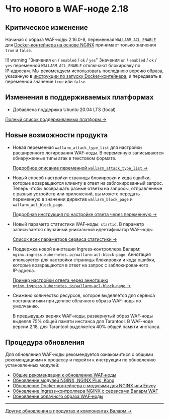 # Что нового в WAF‑ноде 2.18

## Критическое изменение

Начиная с образа WAF‑ноды 2.16.0-8, переменная `WALLARM_ACL_ENABLE` для [Docker-контейнера на основе NGINX](../admin-ru/installation-docker-ru.md#запуск-контейнера-с-переменными-окружения) принимает только значения `true` и `false`.

!!! warning "Значения `on` / `enabled` / `ok` / `yes`"
    Значения `on` / `enabled` / `ok` / `yes` переменной `WALLARM_ACL_ENABLE` отключают блокировку по IP‑адресам. Мы рекомендуем использовать последнюю версию образа, указанную в [инструкции по запуску Docker-контейнера](../admin-ru/installation-docker-ru.md), и передавать в переменной значение `true` или `false`.

## Изменения в поддерживаемых платформах

* Добавлена поддержка Ubuntu 20.04 LTS (focal)

[Полный список поддерживаемых платформ →](../admin-ru/supported-platforms.md)

## Новые возможности продукта

* Новая переменная `wallarm_attack_type_list` для настройки расширенного логирования WAF‑ноды. В переменную записываются обнаруженные типы атак в текстовом формате.
    
    [Подробное описание переменной `wallarm_attack_type_list` →](../admin-ru/configure-logging.md#переменные-wafноды)
* Новый способ настройки страницы блокировки и кода ошибки, которые возвращаются клиенту в ответ на заблокированный запрос. Теперь чтобы возвращать разные ответы на запросы, отправленные с разных устройств или приложений, вы можете передать переменную в значении директив `wallarm_block_page` и `wallarm_acl_block_page`.
    
    [Подробная инструкция по настройке ответа через переменную →](../admin-ru/configuration-guides/configure-block-page-and-code.md#переменная-и-код-ошибки)
* Новый параметр статистики WAF‑ноды: `startid`. В параметр записывается случайный уникальный идентификатор WAF‑ноды.
    
    [Список всех параметров сервиса статистики →](../admin-ru/configure-statistics-service.md#работа-с-сервисом-статистики)
* Поддержка новой аннотации Ingress‑контроллера Валарм: `nginx.ingress.kubernetes.io/wallarm-acl-block-page`. Аннотация ипользуется для настройки страницы блокировки и кода ошибки, которые возвращаются в ответ на запрос с заблокированного IP‑адреса.
    
    [Пример настройки ответа через аннотацию `nginx.ingress.kubernetes.io/wallarm-acl-block-page` →](../admin-ru/configure-kubernetes-ru.md#настройка-страницы-блокировки-и-кода-ошибки)
* Снижено количество ресурсов, которое выделяется для сервиса постаналитики при деплое облачного образа WAF‑ноды по умолчанию.
    
    В предыдущих вериях WAF‑ноды, развернутый образ WAF‑ноды выделял 75% общей памяти инстанса для Tarantool. В WAF‑ноде версии 2.18, для Tarantool выделяется 40% общей памяти инстанса.

## Процедура обновления

Для обновления WAF‑ноды рекомендуется ознакомиться с общими рекомендациями к процессу и перейти к инструкции по обновлению установленных модулей:

* [Общие рекомендации к обновлению WAF‑ноды](general-recommendations.md)
* [Обновление модулей NGINX, NGINX Plus, Kong](nginx-modules.md)
* [Обновление Docker‑контейнера с модулями для NGINX или Envoy](docker-container.md)
* [Обновление Ingress‑контроллера NGINX с сервисами Валарм WAF](ingress-controller.md)
* [Обновление облачного образа WAF‑ноды](cloud-image.md)

----------

[Другие обновления в продуктах и компонентах Валарм →](https://changelog.wallarm.ru/)

